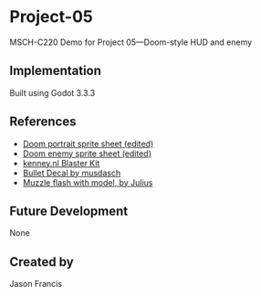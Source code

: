 # Project-05

MSCH-C220 Demo for Project 05—Doom-style HUD and enemy

## Implementation
Built using Godot 3.3.3


## References
 - [Doom portrait sprite sheet (edited)](https://www.spriters-resource.com/pc_computer/doomdoomii/sheet/27876/)
 - [Doom enemy sprite sheet (edited)](https://www.spriters-resource.com/nintendo_64/doom64/sheet/37578/)
 - [kenney.nl Blaster Kit](https://kenney.nl/assets/blaster-kit)
 - [Bullet Decal by musdasch](https://opengameart.org/content/bullet-decal)
 - [Muzzle flash with model, by Julius](https://opengameart.org/content/muzzle-flash-with-model)



## Future Development
None

## Created by 
Jason Francis